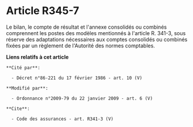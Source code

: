# Article R345-7

Le bilan, le compte de résultat et l'annexe consolidés ou combinés comprennent les postes des modèles mentionnés à l'article
R. 341-3, sous réserve des adaptations nécessaires aux comptes consolidés ou combinés fixées par un règlement de l'Autorité
des normes comptables.

**Liens relatifs à cet article**

	**Cité par**:

	  - Décret n°86-221 du 17 février 1986 - art. 10 (V)

	**Modifié par**:

	  - Ordonnance n°2009-79 du 22 janvier 2009 - art. 6 (V)

	**Cite**:

	  - Code des assurances - art. R341-3 (V)
